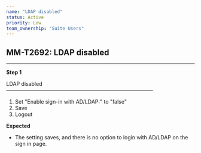 ```yaml
---
name: "LDAP disabled"
status: Active
priority: Low
team_ownership: "Suite Users"
---
```


## MM-T2692: LDAP disabled

---

**Step 1**

LDAP disabled\
————————————————————————————

1. Set "Enable sign-in with AD/LDAP:" to "false"
2. Save
3. Logout

**Expected**

- The setting saves, and there is no option to login with AD/LDAP on the sign in page.
